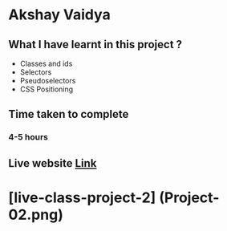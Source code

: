 # Akshay Vaidya

## What I have learnt in this project ?
- Classes and ids
- Selectors
- Pseudoselectors
- CSS Positioning

## Time taken to complete
### 4-5 hours

## Live website [Link](https://lcp02.netlify.app/)

# [live-class-project-2] (Project-02.png)